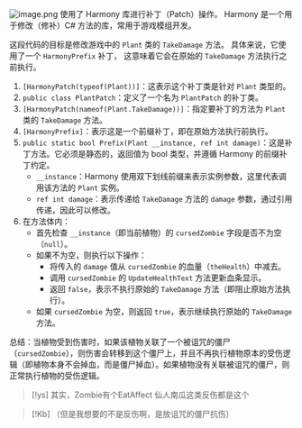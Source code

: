 

![image.png](https://picgo18719498306.oss-cn-guangzhou.aliyuncs.com/20251005183850890.png)
使用了 Harmony 库进行补丁（Patch）操作。
Harmony 是一个用于修改（修补）C# 方法的库，常用于游戏模组开发。

这段代码的目标是修改游戏中的 `Plant` 类的 `TakeDamage` 方法。
具体来说，它使用了一个 `HarmonyPrefix` 补丁，
这意味着它会在原始的 `TakeDamage` 方法执行之前执行。

1. `[HarmonyPatch(typeof(Plant))]`：这表示这个补丁类是针对 `Plant` 类型的。
2. `public class PlantPatch`：定义了一个名为 `PlantPatch` 的补丁类。
3. `[HarmonyPatch(nameof(Plant.TakeDamage))]`：指定要补丁的方法为 `Plant` 类的 `TakeDamage` 方法。
4. `[HarmonyPrefix]`：表示这是一个前缀补丁，即在原始方法执行前执行。
5. `public static bool Prefix(Plant __instance, ref int damage)`：这是补丁方法。它必须是静态的，返回值为 bool 类型，并遵循 Harmony 的前缀补丁约定。
    - `__instance`：Harmony 使用双下划线前缀来表示实例参数，这里代表调用该方法的 `Plant` 实例。
    - `ref int damage`：表示传递给 `TakeDamage` 方法的 `damage` 参数，通过引用传递，因此可以修改。
6. 在方法体内：
    - 首先检查 `__instance`（即当前植物）的 `cursedZombie` 字段是否不为空（`null`）。
    - 如果不为空，则执行以下操作：
        - 将传入的 `damage` 值从 `cursedZombie` 的血量（`theHealth`）中减去。
        - 调用 `cursedZombie` 的 `UpdateHealthText` 方法更新血条显示。
        - 返回 `false`，表示不执行原始的 `TakeDamage` 方法（即阻止原始方法执行）。
    - 如果 `cursedZombie` 为空，则返回 `true`，表示继续执行原始的 `TakeDamage` 方法。

总结：当植物受到伤害时，如果该植物关联了一个被诅咒的僵尸（`cursedZombie`），则伤害会转移到这个僵尸上，并且不再执行植物原本的受伤逻辑（即植物本身不会掉血，而是僵尸掉血）。如果植物没有关联被诅咒的僵尸，则正常执行植物的受伤逻辑。

> [!ys]
> 其实，Zombie有个EatAffect
> 仙人南瓜这类反伤都是这个

> [!Kb]
> （但是我想要的不是反伤啊，是放诅咒的僵尸抗伤）

